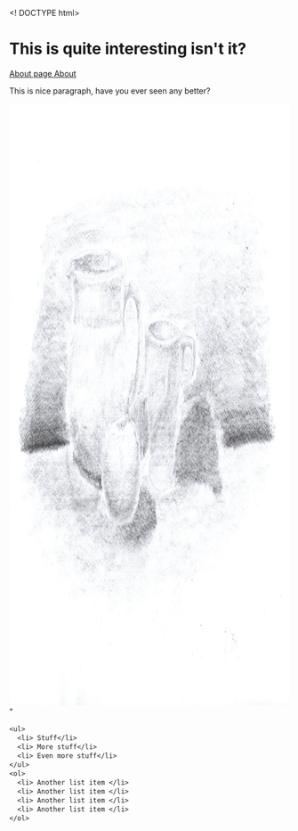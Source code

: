 <! DOCTYPE html>
<html>
  <body>
    <h1> This is quite interesting isn't it? </h1>
        <a href="" target="_blank" > About page </a>
        <a href="about.html" target="_blank" > About </a>
    <p> This is nice paragraph, have you ever seen any better? </p>
    <img src="Images/Sketch.jpg" alt="Sketch image width="1920px" height="1080px" text-align="right">"
    
    <ul>
      <li> Stuff</li>
      <li> More stuff</li>
      <li> Even more stuff</li>
    </ul>
    <ol>
      <li> Another list item </li>
      <li> Another list item </li>
      <li> Another list item </li>
      <li> Another list item </li>
    </ol>   
  </body>
</html>
